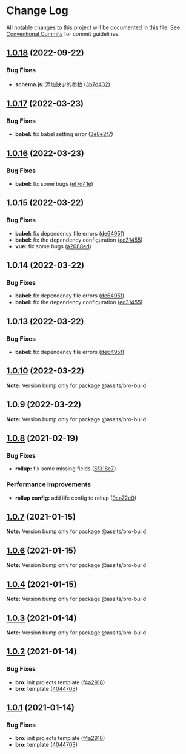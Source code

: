 # Change Log

All notable changes to this project will be documented in this file.
See [Conventional Commits](https://conventionalcommits.org) for commit guidelines.

## [1.0.18](https://github.com/sportcoco/bro/compare/v1.0.17...v1.0.18) (2022-09-22)


### Bug Fixes

* **schema.js:** 添加缺少的参数 ([3b7d432](https://github.com/sportcoco/bro/commit/3b7d432fbcd0fb00abcf618f526df10caad77b90))





## [1.0.17](https://github.com/sportcoco/bro/compare/v1.0.16...v1.0.17) (2022-03-23)


### Bug Fixes

* **babel:** fix babel setting error ([3e8e2f7](https://github.com/sportcoco/bro/commit/3e8e2f7eb6f6854c833f3a6dc3e1fc18d02425fc))





## [1.0.16](https://github.com/sportcoco/bro/compare/v1.0.15...v1.0.16) (2022-03-23)


### Bug Fixes

* **babel:** fix some bugs ([ef7d41e](https://github.com/sportcoco/bro/commit/ef7d41e4fa8653684588397a63eda7d36e6f492d))





## 1.0.15 (2022-03-22)


### Bug Fixes

* **babel:** fix dependency file errors ([de6495f](https://github.com/sportcoco/bro/commit/de6495f2ff40b880c66b1c04a0d33c5899cb5633))
* **babel:** fix the dependency configuration ([ec31455](https://github.com/sportcoco/bro/commit/ec31455071c8ac99c8286c20b7585e280246d889))
* **vue:** fix some bugs ([a2088ed](https://github.com/sportcoco/bro/commit/a2088edd904b66dc2c1dcf6e076e3be8597e9631))





## 1.0.14 (2022-03-22)


### Bug Fixes

* **babel:** fix dependency file errors ([de6495f](https://github.com/sportcoco/bro/commit/de6495f2ff40b880c66b1c04a0d33c5899cb5633))
* **babel:** fix the dependency configuration ([ec31455](https://github.com/sportcoco/bro/commit/ec31455071c8ac99c8286c20b7585e280246d889))





## 1.0.13 (2022-03-22)


### Bug Fixes

* **babel:** fix dependency file errors ([de6495f](https://github.com/sportcoco/bro/commit/de6495f2ff40b880c66b1c04a0d33c5899cb5633))





## [1.0.10](https://github.com/sportcoco/bro/compare/@assits/bro-build@1.0.9...@assits/bro-build@1.0.10) (2022-03-22)

**Note:** Version bump only for package @assits/bro-build





## 1.0.9 (2022-03-22)

**Note:** Version bump only for package @assits/bro-build





## [1.0.8](https://github.com/sportcoco/bro/compare/@assits/bro-build@1.0.7...@assits/bro-build@1.0.8) (2021-02-19)


### Bug Fixes

* **rollup:** fix some missing fields ([5f318e7](https://github.com/sportcoco/bro/commit/5f318e7b40ba117ec13fb246a770d52ff7986f0e))


### Performance Improvements

* **rollup config:** add iife config to rollup ([9ca72e0](https://github.com/sportcoco/bro/commit/9ca72e0ea3aa7e44a6f6774e1437b4028d8803c6))





## [1.0.7](https://github.com/sportcoco/bro/compare/@assits/bro-build@1.0.6...@assits/bro-build@1.0.7) (2021-01-15)

**Note:** Version bump only for package @assits/bro-build





## [1.0.6](https://github.com/sportcoco/bro/compare/@assits/bro-build@1.0.4...@assits/bro-build@1.0.6) (2021-01-15)

**Note:** Version bump only for package @assits/bro-build





## [1.0.4](https://github.com/sportcoco/bro/compare/@assits/bro-build@1.0.3...@assits/bro-build@1.0.4) (2021-01-15)

**Note:** Version bump only for package @assits/bro-build





## [1.0.3](https://github.com/sportcoco/bro/compare/@assits/bro-build@1.0.2...@assits/bro-build@1.0.3) (2021-01-14)

**Note:** Version bump only for package @assits/bro-build





## [1.0.2](https://github.com/sportcoco/bro/compare/@assits/bro-build@1.0.1...@assits/bro-build@1.0.2) (2021-01-14)


### Bug Fixes

* **bro:** init projects template ([f4a2918](https://github.com/sportcoco/bro/commit/f4a2918775e795afd2738407b632c2e9a3fe1aef))
* **bro:** template ([4044703](https://github.com/sportcoco/bro/commit/4044703d4dcac810220bae717de23cef3eb986f0))





## [1.0.1](https://github.com/sportcoco/bro/compare/@assits/bro-build@1.0.1...@assits/bro-build@1.0.1) (2021-01-14)


### Bug Fixes

* **bro:** init projects template ([f4a2918](https://github.com/sportcoco/bro/commit/f4a2918775e795afd2738407b632c2e9a3fe1aef))
* **bro:** template ([4044703](https://github.com/sportcoco/bro/commit/4044703d4dcac810220bae717de23cef3eb986f0))
